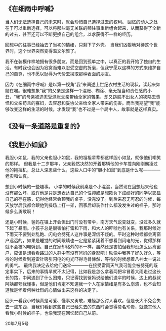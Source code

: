 ## 《在细雨中呼喊》
当人们无法选择自己的未来时，就会珍惜自己选择过去的权利。
回忆的动人之处在于可以重新选择，可以将那些毫无关联的额往事重新组合起来，从而获得了全新的过去，甚至还可以不断更换自己的组合，以求获得不一样的经历。

回想中的往事已经抽去了当初的情绪，只剩下了外壳。
当我们凶狠地对待这个世界时，这个世界突然变得温文尔雅了。

我不在装模作样地拥有很多朋友，而是回到孤单之中，以真正的我开始了独自的生活。有时我也会因为寂寞而难以忍受空虚的折磨，但我宁愿以这样的方式来维护自己的自尊，也不愿以耻辱为代价去换取那种表面的朋友。

因为《在细雨中呼喊》是以第一视角“我”来阐述上世纪农村生活的现状，读起来如鲠在喉。很难想象“我”的父亲是这样一个混账、糊涂、毫无担当和责任感的小丑，“我”的母亲被迫忍受混账父亲带给全家的苦果，却又跳脱不出女人的狭隘去责怪和父亲苟且的寡妇，去容忍和妥协父亲给全家人带来的伤害。而当我期望“我”能够改变这样的生活的时候，才发现“我”也不过是一个局中人，故事就是这样真实。

## 《没有一条道路是重复的》

## 《我胆小如鼠》
我胆小如鼠，我的父亲也胆小如鼠，我的祖祖辈辈都这样胆小如鼠，就像他们嘲笑的那样。
但我是十二岁那年，父亲毅然决然的开着那辆他的卡车撞向刚刚霸凌过他的拖拉机，总让人深思些什么，这些人口中的“胆小如鼠”到底是什么呢————老实和认真。

想到小时候的一些趣事。
小学的时候我前桌是个小混混，当然现在回想起来他也没有那么坏，或许他是只是想表达自己的个性抑或是想欺负下成绩好的同学以彰显自己的存在感，记得他经常会顶我的桌子，没完没了。到后来忍无可忍的时候，每天放学后我都会跟他到操场上打一架，回家后却装作什么都没发生过的样子，那时候多么勇敢啊！

还是小时候，爸妈在镇上开会但出门时没有带伞，南方天气说变就变，没过多久就下起了暴雨。小孩子总是很害怕打雷和下雨，和大人的吓唬也有关系，我那时候对下雨天不要到处乱跑、闪电会劈死人这件事是深信不疑的。平时这种时候都会离窗户远远的，如果是睡觉的时间眼睛也一定是紧紧闭着不想看到闪电的光，觉得那样就不会被闪电劈到。自己在家却格外的不一样，虽然还是害怕但我却没怎么远离窗户，应该是想看看路过的人群中有没有爸妈的身影吧！映像中我等了好久好久，等待的时候看到避雷针吸引闪电的电光吓得毛骨悚然，等待的时候想着八神太一说过的勇气。
最终我决定去给他们送伞————在接受雷雨天气我可能会被劈死的既定事实下，后来的事情早就不太记得，比如我是怎么拿着两把伞冒着大雨走过这长长的路，中间遇到了什么困难，只记得找到爸妈说给他们送伞的时候，边上的叔叔阿姨都夸我懂事，但是他们肯定不知道我一个人在家情绪是有多么崩溃，也不会知道我是怀着何种壮烈的心情做出来这样的决定了。

回头一看我小时候真是可爱、懂事又勇敢，难怪那么讨人喜欢。但是长大不免会失去一些东西，当我们看到这些自己已经失去的东西时会觉得莫名珍贵，就像其他人看我小时候的样子，也像我现在回忆起自己从前。

20年7月5号




